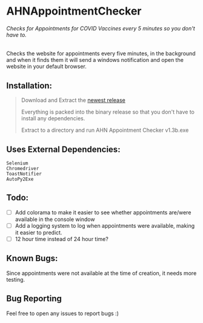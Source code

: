 # AHNAppointmentChecker
###### Checks for Appointments for COVID Vaccines every 5 minutes so you don't have to.


Checks the website for appointments every five minutes, in the background
and when it finds them it will send a windows notification and open the website in your default browser.


## Installation:
> Download and Extract the [newest release](https://github.com/sleepymountain/AHNAppointmentChecker/releases/tag/1.3b)
> 
> Everything is packed into the binary release so that you don't have to install any dependencies.
> 
> Extract to a directory and run AHN Appointment Checker v1.3b.exe


## Uses External Dependencies:
```
Selenium
Chromedriver
ToastNotifier
AutoPy2Exe
```

## Todo:
- [ ] Add colorama to make it easier to see whether appointments are/were available in the console window
- [ ] Add a logging system to log when appointments were available, making it easier to predict.
- [ ] 12 hour time instead of 24 hour time?

## Known Bugs:

Since appointments were not available at the time of creation, it needs more testing.

## Bug Reporting
Feel free to open any issues to report bugs :)
